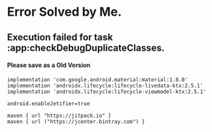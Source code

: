 # Error Solved by Me.

## Execution failed for task :app:checkDebugDuplicateClasses.

#### Please save as a Old Version 
```
implementation 'com.google.android.material:material:1.8.0'
implementation 'androidx.lifecycle:lifecycle-livedata-ktx:2.5.1'
implementation 'androidx.lifecycle:lifecycle-viewmodel-ktx:2.5.1'
```

```
android.enableJetifier=true
```

```
maven { url "https://jitpack.io" }
maven { url ("https://jcenter.bintray.com") }
```
